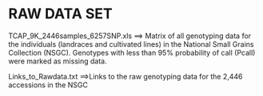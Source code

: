 RAW DATA SET
============

TCAP_9K_2446samples_6257SNP.xls ==> Matrix of all genotyping data for the individuals (landraces and cultivated lines) 
in the National Small Grains Collection (NSGC). Genotypes with less than 95% probability of call (Pcall) were marked as missing data.


Links_to_Rawdata.txt ==>Links to the raw genotyping data for the 2,446 accessions in the NSGC



